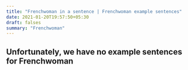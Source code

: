 ```yaml
---
title: "Frenchwoman in a sentence | Frenchwoman example sentences"
date: 2021-01-20T19:57:50+05:30
draft: falses
summary: "Frenchwoman"
---
```

## Unfortunately, we have no example sentences for Frenchwoman                 

